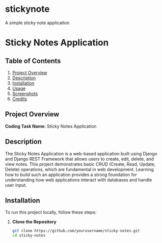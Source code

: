# stickynote
A simple sticky note application
# Sticky Notes Application

## Table of Contents
1. [Project Overview](#project-overview)
2. [Description](#description)
3. [Installation](#installation)
4. [Usage](#usage)
5. [Screenshots](#screenshots)
6. [Credits](#credits)

## Project Overview
**Coding Task Name**: Sticky Notes Application

## Description
The Sticky Notes Application is a web-based application built using Django and Django REST Framework that allows users to create, edit, delete, and view notes. This project demonstrates basic CRUD (Create, Read, Update, Delete) operations, which are fundamental in web development. Learning how to build such an application provides a strong foundation for understanding how web applications interact with databases and handle user input.

## Installation
To run this project locally, follow these steps:

1. **Clone the Repository**
   ```bash
   git clone https://github.com/yourusername/sticky-notes.git
   cd sticky-notes
